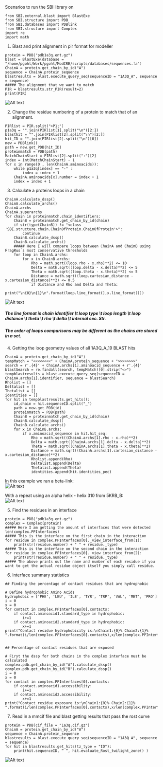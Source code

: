 Scenarios to run the SBI library on


```{python}
from SBI.external.blast import BlastExe
from SBI.structure import PDB 
from SBI.databases import PDBlink
from SBI.structure import Complex
import re
import math
```


1) Blast and print alignment in pir format for modeller
```{python}
protein = PDB("pdb1a3q.ent.gz")
blast = BlastExe(database = "/home/pgohl/Work/pgohl/ModCRE/scripts/databases/sequences.fa")
ChainA = protein.get_chain_by_id("A")
sequence = ChainA.protein_sequence
blastresults = blast.execute_query_seq(sequenceID = "1A3Q_A", sequence = sequence)
##### The alignment that we want to match
PIR = blastresults.str_PIR(result=2)
print(PIR)
```
![Alt text](images/PIR.png?raw=true "Title")



2) Change the residue numbering of a protein to match that of an alignment.
```{python}
PIRlist = PIR.split(">P1;")
p1a3q = "".join(PIRlist[1].split("\n")[2:])
blasthit = "".join(PIRlist[2].split("\n")[2:])
hit_ID = "".join(PIRlist[2].split("\n")[0])
new = PDBlink()
path = new.get_PDB(hit_ID)
proteinmatch = PDB(path)
MatchChainStart = PIRlist[2].split(":")[2]
index = int(MatchChainStart) - 1
for x in range(0 , len(ChainA.aminoacids)):
	while p1a3q[index] == "-" :
		index = index + 1
	ChainA.aminoacids[x].number = index + 1
	index = index + 1
```





3) Calculate a proteins loops in a chain
```{python}
ChainA.calculate_dssp()
ChainA.calculate_archs()
ChainA.archs
ChainA.superarchs
for chain in proteinmatch.chain_identifiers:
	ChainB = proteinmatch.get_chain_by_id(chain)
	if str(type(ChainB)) != "<class 'SBI.structure.chain.ChainOfProtein.ChainOfProtein'>":
		continue
	ChainB.calculate_dssp()
	ChainB.calculate_archs()
	##### Here I will compare loops between ChainA and ChainB using FragRus´s most conservative thresholds
	for loop in ChainA.archs:
		for x in ChainB.archs:
			Rho = math.sqrt((loop.rho - x.rho)**2) <= 10 
			Delta = math.sqrt((loop.delta - x.delta)**2) <= 5
			Theta = math.sqrt((loop.theta - x.theta)**2) <= 5
			Distance = math.sqrt((loop.cartesian_distance - x.cartesian_distance)**2) <= 0.5 
			if Distance and Rho and Delta and Theta:
				print("\n{0}\n{1}\n".format(loop.line_format(),x.line_format()))
```

![Alt text](images/LoopMatches.png?raw=true "Title")

##### The line format is chain identifier \t loop type \t loop length \t loop distance \t theta \t rho \t delta \t internal sec. Str.
##### The order of loops comparisons may be different as the chains are stored in a set.

4) Getting the loop geometry values of all 1A3Q_A_19 BLAST hits 
```{python}
ChainA = protein.get_chain_by_id("A")
tempMatch = "<<<<<<<<" + ChainA.protein_sequence + ">>>>>>>>"
search = r'.{4}' + ChainA.archs[1].aminoacid_sequence + r'.{4}'
blastSearch = re.findall(search, tempMatch)[0].strip("<>")
tempblastresults = blast.execute_query_seq(sequenceID = ChainA.archs[1].identifier, sequence = blastSearch)
Rholist = []
Deltalist = []
Thetalist = []
identities = []
for hit in tempblastresults.get_hits():
	id,chain = hit.sequenceID.split("_")
	path = new.get_PDB(id)
	proteinmatch = PDB(path)
	ChainB = proteinmatch.get_chain_by_id(chain)
	ChainB.calculate_dssp()
	ChainB.calculate_archs()
	for x in ChainB.archs:
		if x.aminoacid_sequence in hit.hit_seq:
			Rho = math.sqrt((ChainA.archs[1].rho - x.rho)**2)
			Delta = math.sqrt((ChainA.archs[1].delta - x.delta)**2)
			Theta = math.sqrt((ChainA.archs[1].theta - x.theta)**2)
			Distance = math.sqrt((ChainA.archs[1].cartesian_distance - x.cartesian_distance)**2)
			Rholist.append(Rho)
			Deltalist.append(Delta)
			Thetalist.append(Theta)
			identities.append(hit.identities_pec)
```

In this example we ran a beta-link: <br/>
![Alt text](images/1A3Q_loop_geom.png?raw=true "Title")




With a repeat using an alpha helix - helix 310 from 5KRB_B: <br/>
![Alt text](images/5KRB_loop_geom.png?raw=true "Title")




5) Find the residues in an interface
```{python}
protein = PDB("pdb1a3q.ent.gz")
complex = Complex(protein)
##### Here I am getting the amount of interfaces that were detected
len(complex.PPInterfaces)
##### This is the interface on the first chain in the interaction
for residue in complex.PPInterfaces[0]._view_interface_from(1):
	print(str(residue.number) + " " + residue._type)
##### This is the interface on the second chain in the interaction
for residue in complex.PPInterfaces[0]._view_interface_from(2):
	print(str(residue.number) + " " + residue._type)
##### The above prints out the name and number of each residue if you want to get the actual residue object itself you simply call residue. 
```

6) Interface summary statistics
```{python}
## Finding the percentage of contact residues that are hydrophobic

# Define hydrophobic Amino Acids
hydrophobic = ['PHE', 'LEU', 'ILE', 'TYR', 'TRP', 'VAL', 'MET', 'PRO']
i = 0
x = 0
for contact in complex.PPInterfaces[0].contacts:
	if contact.aminoacid1.standard_type in hydrophobic:
		i+=1
	if contact.aminoacid2.standard_type in hydrophobic:
		x+=1
print("Contact residue hydrophobicity is:\nChain1:{0}% Chain2:{1}% ".format(i/len(complex.PPInterfaces[0].contacts),x/len(complex.PPInterfaces[0].contacts)))


## Percentage of contact residues that are exposed

# First the dssp for both chains in the complex interface must be calculated
complex.pdb.get_chain_by_id("A").calculate_dssp()
complex.pdb.get_chain_by_id("B").calculate_dssp()
i = 0
x = 0
for contact in complex.PPInterfaces[0].contacts:
	if contact.aminoacid1.accessibility:
		i+=1
	if contact.aminoacid2.accessibility:
		x+=1
print("Contact residue exposure is:\nChain1:{0}% Chain2:{1}% ".format(i/len(complex.PPInterfaces[0].contacts),x/len(complex.PPInterfaces[0].contacts)))

```

7) Read in a mmcif file and blast getting results that pass the rost curve
```{python}
protein = PDB(cif_file = "1a3q.cif.gz")
ChainA = protein.get_chain_by_id("A")
sequence = ChainA.protein_sequence
blastresults = blast.execute_query_seq(sequenceID = "1A3Q_A", sequence = sequence)
for hit in blastresults.get_hits(tz_type = "ID"):
	print(hit.sequenceID, “ “, hit.evaluate_Rost_twilight_zone() )
```
![Alt text](images/Rost_output.png?raw=true "Title")
















